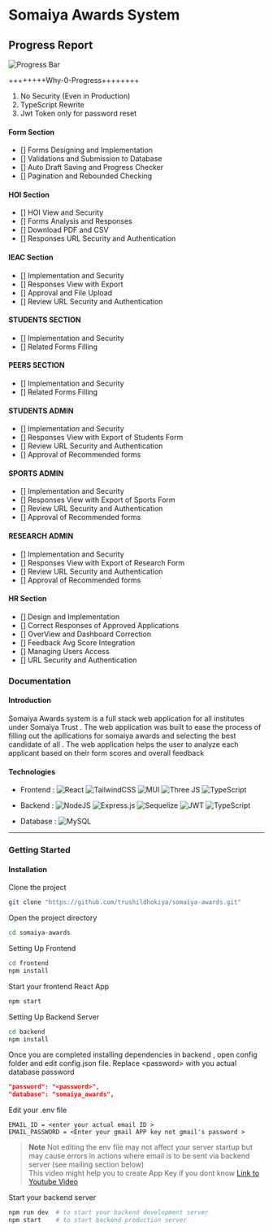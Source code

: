 # Somaiya Awards System 

## Progress Report

![Progress Bar](https://progress-bar.xyz/0/)

++++++++Why-0-Progress++++++++
  1) No Security (Even in Production)
  2) TypeScript Rewrite
  3) Jwt Token only for password reset


#### Form Section
- [] Forms Designing and Implementation
- [] Validations and Submission to Database
- [] Auto Draft Saving and Progress Checker
- [] Pagination and Rebounded Checking

#### HOI Section
- [] HOI View and Security
- [] Forms Analysis and Responses
- [] Download PDF and CSV
- [] Responses URL Security and Authentication

#### IEAC Section
- [] Implementation and Security
- [] Responses View with Export
- [] Approval and File Upload
- [] Review URL Security and Authentication

#### STUDENTS SECTION
- [] Implementation and Security
- [] Related Forms Filling 

#### PEERS SECTION
- [] Implementation and Security
- [] Related Forms Filling 

#### STUDENTS ADMIN
- [] Implementation and Security
- [] Responses View with Export of Students Form
- [] Review URL Security and Authentication
- [] Approval of Recommended forms 

#### SPORTS ADMIN
- [] Implementation and Security
- [] Responses View with Export of Sports Form
- [] Review URL Security and Authentication
- [] Approval of Recommended forms 

#### RESEARCH ADMIN
- [] Implementation and Security
- [] Responses View with Export of Research Form
- [] Review URL Security and Authentication
- [] Approval of Recommended forms 

#### HR Section
- [] Design and Implementation
- [] Correct Responses of Approved Applications
- [] OverView and Dashboard Correction
- [] Feedback Avg Score Integration
- [] Managing Users Access 
- [] URL Security and Authentication

### Documentation


#### Introduction

Somaiya Awards system is a full stack web application for all institutes under Somaiya Trust . The web application was built to ease the process of filling out the apllications for somaiya awards and selecting the best candidate of all . The web application helps the user to analyze each applicant based on their form scores and overall feedback

#### Technologies 

- Frontend : ![React](https://img.shields.io/badge/react-%2320232a.svg?style=plastic&logo=react&logoColor=%2361DAFB) ![TailwindCSS](https://img.shields.io/badge/tailwindcss-%2338B2AC.svg?style=plastic&logo=tailwind-css&logoColor=white) ![MUI](https://img.shields.io/badge/MUI-%230081CB.svg?style=plastic&logo=mui&logoColor=white) ![Three JS](https://img.shields.io/badge/Three.js-000?logo=threedotjs&logoColor=fff&style=plastic) ![TypeScript](https://shields.io/badge/TypeScript-3178C6?logo=TypeScript&logoColor=FFF&style=flat-square)

- Backend : ![NodeJS](https://img.shields.io/badge/node.js-6DA55F?style=plastic&logo=node.js&logoColor=white) 	![Express.js](https://img.shields.io/badge/express.js-%23404d59.svg?style=plastic&logo=express&logoColor=%2361DAFB) ![Sequelize](https://img.shields.io/badge/Sequelize-52B0E7?style=plastic&logo=Sequelize&logoColor=white) ![JWT](https://img.shields.io/badge/JWT-black?style=plastic&logo=JSON%20web%20tokens) ![TypeScript](https://shields.io/badge/TypeScript-3178C6?logo=TypeScript&logoColor=FFF&style=flat-square)

- Database : ![MySQL](https://img.shields.io/badge/mysql-%2300f.svg?style=plastic&logo=mysql&logoColor=white)

___

### Getting Started 

#### Installation

Clone the project

```bash
git clone "https://github.com/trushildhokiya/somaiya-awards.git"
```

Open the project directory
```bash
cd somaiya-awards
```

Setting Up Frontend

```bash
cd frontend
npm install 
```

Start your frontend React App
```bash
npm start
```

Setting Up Backend Server

```bash
cd backend
npm install
```

Once you are completed installing dependencies in backend , open config folder and edit config.json file. Replace &lt;password&gt; with you actual database password 
```json
"password": "<password>",
"database": "somaiya_awards",
```

Edit your .env file

```env
EMAIL_ID = <enter your actual email ID >
EMAIL_PASSWORD = <Enter your gmail APP key not gmail's password >
```

> **Note**
> Not editing the env file may not affect your server startup but may cause errors in actions where email is to be sent via backend server (see mailing section below)<br>This video might help you to create App Key if you dont know [Link to Youtube Video](https://www.youtube.com/watch?v=hXiPshHn9Pw)


Start your backend server
```bash
npm run dev  # to start your backend development server
npm start    # to start backend production server
```



